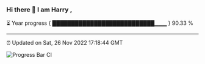 ### Hi there 👋 I am Harry , 

⏳ Year progress { ███████████████████████████▁▁▁ } 90.33 %

---

⏰ Updated on Sat, 26 Nov 2022 17:18:44 GMT

![Progress Bar CI](https://github.com/duykhang68/duykhang68/workflows/Progress%20Bar%20CI/badge.svg)
